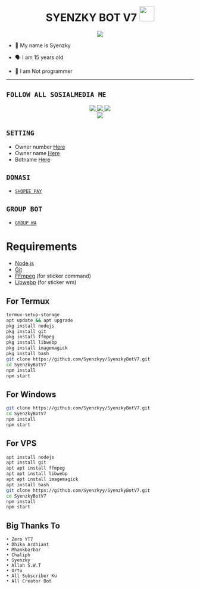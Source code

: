 <h1 align="center">SYENZKY BOT V7 <img src="" width="40px" alt=""><br></h1>
<p align="center">
<img src="https://telegra.ph/file/ab68380bb0aa70a2996af.jpg" />
</p>

<p align="center">

- 👼 My name is Syenzky

- 🗣️ I am 15 years old 

- 🔭 I am Not programmer
 
</p>

-------

## ```FOLLOW ALL SOSIALMEDIA ME```
<p align="center">
<a href="https://instagram.com/syenzky"><img src="https://img.shields.io/badge/Instagram-E4405F?style=for-the-badge&logo=instagram&logoColor=white"/> 
<a href="https://wa.me/60109561479"><img src="https://img.shields.io/badge/WhatsApp-25D366?style=for-the-badge&logo=whatsapp&logoColor=white" />
<a href="https://youtube.com/akiravfx._"><img src="https://img.shields.io/badge/YouTube Zero YT7-ff0000?style=for-the-badge&logo=youtube&logoColor=ff000000&link=https://youtube.com/akiravfx._" /><br>
<a href="https://tiktok.com/Syenzkypubmy"><img src="https://img.shields.io/badge/Tiktok Zero YT7-black?style=for-the-badge&logo=tiktok&logoColor=ff000000&link=https://tiktok.com/Syenzkypubmy" /></a>
</p>

## ```SETTING```

- Owner number [Here](https://github.com/Syenzkyy/SyenzkyBotV7/tree/master/options.js#L44)
- Owner name [Here](https://github.com/Syenzkyy/SyenzkyBotV7/tree/master/options.js#L47)
- Botname [Here](https://github.com/Syenzkyy/SyenzkyBotV7/tree/master/options.js#L46)

## ```DONASI```

- [`SHOPEE PAY`](https://shp.ee/iensveq?smtt=0.0.9)

## ```GROUP BOT```

- [`GROUP WA`](https://chat.whatsapp.com/LLOyCqyyeMGBfVQRDeIK0q)

# Requirements
* [Node.js](https://nodejs.org/en/)
* [Git](https://git-scm.com/downloads)
* [FFmpeg](https://www.gyan.dev/ffmpeg/builds/) (for sticker command)
* [Libwebp](https://developers.google.com/speed/webp/download) (for sticker wm)

## For Termux
```bash
termux-setup-storage
apt update && apt upgrade
pkg install nodejs
pkg install git 
pkg install ffmpeg
pkg install libwebp 
pkg install imagemagick
pkg install bash
git clone https://github.com/Syenzkyy/SyenzkyBotV7.git
cd SyenzkyBotV7
npm install
npm start
```
## For Windows
```bash
git clone https://github.com/Syenzkyy/SyenzkyBotV7.git
cd SyenzkyBotV7
npm install
npm start
```
## For VPS
```bash
apt install nodejs 
apt install git 
apt apt install ffmpeg 
apt apt install libwebp 
apt apt install imagemagick
apt install bash
git clone https://github.com/Syenzkyy/SyenzkyBotV7.git
cd SyenzkyBotV7
npm install
npm start
```

## Big Thanks To
 ```
• Zero YT7
• Dhika Ardhiant
• Mhankbarbar
• Chaliph
• Syenzky
• Allah S.W.T
• Ortu
• All Subscriber Ku
• All Creator Bot
```
